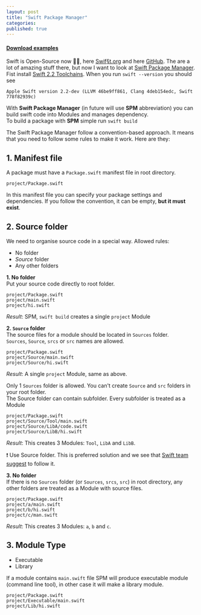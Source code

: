 ```yaml
---
layout: post
title: "Swift Package Manager"
categories:
published: true
---
```

#### [Download examples](/code/2015-12-05-swift-package-manager/package-manager-examples.zip)

Swift is Open-Source now 👏🎉, here [Swif§t.org](https://swift.org) and here [GitHub](https://github.com/APPLE). The are a lot of amazing stuff there, but now I want to look at [Swift Package Manager](https://github.com/apple/swift-package-manager). Fist install [Swift 2.2 Toolchains](https://swift.org/getting-started/#installing-swift). When you run `swift --version` you should see

```
Apple Swift version 2.2-dev (LLVM 46be9ff861, Clang 4deb154edc, Swift 778f82939c)

```
With **Swift Package Manager** (in future will use **SPM** abbreviation) you can build swift code into Modules and manages dependency.  
To build a package with **SPM** simple run `swift build`

The Swift Package Manager follow a convention-based approach. It means that you need to follow some rules to make it work. Here are they:

## 1. Manifest file
A package must have a `Package.swift` manifest file in root directory.   

```
project/Package.swift
```
In this manifest file you can specify your package settings and dependencies. 
If you follow the convention, it can be empty, **but it must exist**.
 
## 2. Source folder
We need to organise source code in a special way. Allowed rules:

 - No folder
 - *Source* folder
 - Any other folders

**1. No folder**    
Put your source code directly to root folder.

```
project/Package.swift
project/main.swift
project/hi.swift
```
*Result*: SPM, `swift build` creates a single `project` Module

**2. `Source` folder**  
The source files for a module should be located in `Sources` folder.   
`Sources`, `Source`, `srcs` or `src` names are allowed.

```
project/Package.swift
project/Source/main.swift
project/Source/hi.swift
```
*Result*: A single `project` Module, same as above.

Only 1 `Sources` folder is allowed. You can't create `Source` and `src` folders in your root folder.  
The Source folder can contain subfolder. Every subfolder is treated as a Module

```
project/Package.swift
project/Source/Tool/main.swift
project/Source/LibA/code.swift
project/Source/LibB/hi.swift
```
*Result*: This creates 3 Modules: `Tool`, `LibA` and `LibB`.  

❗️ Use Source folder. This is preferred solution and we see that [Swift team suggest](https://swift.org/getting-started/#using-the-build-system) to follow it.  
 
**3. No folder**   
If there is no `Sources` folder (or `Sources`, `srcs`, `src`) in root directory, any other folders are treated as a Module with source files.

```
project/Package.swift
project/a/main.swift
project/b/hi.swift
project/c/man.swift
```
*Result*: This creates 3 Modules: `a`, `b` and `c`.  
 
## 3. Module Type

-  Executable
-  Library

If a module contains `main.swift` file SPM will produce executable module (command line tool), in other case it will make a library module. 
 
```
project/Package.swift
project/Executable/main.swift
project/Lib/hi.swift
```


